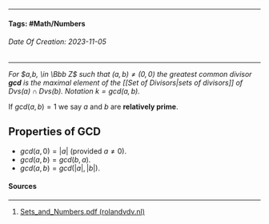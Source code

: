 __________________________________________________________________________
#### **Tags:** #Math/Numbers  
###### *Date Of Creation: 2023-11-05*
__________________________________________________________________________

*For $a,b, \in \Bbb Z$ such that $(a, b) \not = (0,0)$ the greatest common divisor **gcd** is the maximal element of the [[Set of Divisors|sets of divisors]] of $Dvs(a) \cap Dvs(b)$. Notation $k = gcd(a, b)$.* 

If $gcd(a, b) = 1$ we say $a$ and $b$ are **relatively prime**.
## Properties of GCD
-  $gcd(a, 0) = |a|$ (provided $a \not = 0)$.
- $gcd(a,b) = gcd(b,a).$
- $gcd(a,b) = gcd(|a|,|b|).$


#### Sources
__________________________________________________________________________
1. [Sets_and_Numbers.pdf (rolandvdv.nl)](https://www.rolandvdv.nl/Sets_and_Numbers.pdf)